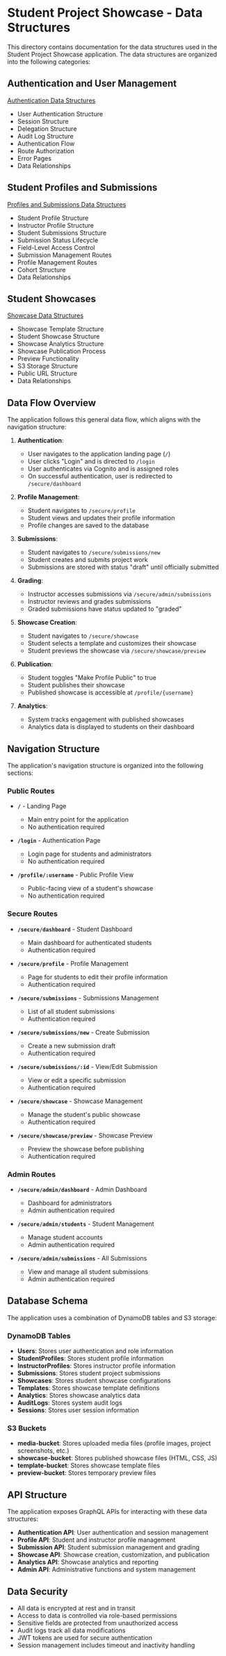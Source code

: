 # Student Project Showcase - Data Structures

This directory contains documentation for the data structures used in the Student Project Showcase application. The data structures are organized into the following categories:

## Authentication and User Management

[Authentication Data Structures](./authentication.md)

- User Authentication Structure
- Session Structure
- Delegation Structure
- Audit Log Structure
- Authentication Flow
- Route Authorization
- Error Pages
- Data Relationships

## Student Profiles and Submissions

[Profiles and Submissions Data Structures](./profiles-submissions.md)

- Student Profile Structure
- Instructor Profile Structure
- Student Submissions Structure
- Submission Status Lifecycle
- Field-Level Access Control
- Submission Management Routes
- Profile Management Routes
- Cohort Structure
- Data Relationships

## Student Showcases

[Showcase Data Structures](./showcase.md)

- Showcase Template Structure
- Student Showcase Structure
- Showcase Analytics Structure
- Showcase Publication Process
- Preview Functionality
- S3 Storage Structure
- Public URL Structure
- Data Relationships

## Data Flow Overview

The application follows this general data flow, which aligns with the navigation structure:

1. **Authentication**: 
   - User navigates to the application landing page (`/`)
   - User clicks "Login" and is directed to `/login`
   - User authenticates via Cognito and is assigned roles
   - On successful authentication, user is redirected to `/secure/dashboard`

2. **Profile Management**: 
   - Student navigates to `/secure/profile`
   - Student views and updates their profile information
   - Profile changes are saved to the database

3. **Submissions**: 
   - Student navigates to `/secure/submissions/new`
   - Student creates and submits project work
   - Submissions are stored with status "draft" until officially submitted

4. **Grading**: 
   - Instructor accesses submissions via `/secure/admin/submissions`
   - Instructor reviews and grades submissions
   - Graded submissions have status updated to "graded"

5. **Showcase Creation**: 
   - Student navigates to `/secure/showcase`
   - Student selects a template and customizes their showcase
   - Student previews the showcase via `/secure/showcase/preview`

6. **Publication**: 
   - Student toggles "Make Profile Public" to true
   - Student publishes their showcase
   - Published showcase is accessible at `/profile/{username}`

7. **Analytics**: 
   - System tracks engagement with published showcases
   - Analytics data is displayed to students on their dashboard

## Navigation Structure

The application's navigation structure is organized into the following sections:

### Public Routes

- **`/`** - Landing Page
  - Main entry point for the application
  - No authentication required

- **`/login`** - Authentication Page
  - Login page for students and administrators
  - No authentication required

- **`/profile/:username`** - Public Profile View
  - Public-facing view of a student's showcase
  - No authentication required

### Secure Routes

- **`/secure/dashboard`** - Student Dashboard
  - Main dashboard for authenticated students
  - Authentication required

- **`/secure/profile`** - Profile Management
  - Page for students to edit their profile information
  - Authentication required

- **`/secure/submissions`** - Submissions Management
  - List of all student submissions
  - Authentication required

- **`/secure/submissions/new`** - Create Submission
  - Create a new submission draft
  - Authentication required

- **`/secure/submissions/:id`** - View/Edit Submission
  - View or edit a specific submission
  - Authentication required

- **`/secure/showcase`** - Showcase Management
  - Manage the student's public showcase
  - Authentication required

- **`/secure/showcase/preview`** - Showcase Preview
  - Preview the showcase before publishing
  - Authentication required

### Admin Routes

- **`/secure/admin/dashboard`** - Admin Dashboard
  - Dashboard for administrators
  - Admin authentication required

- **`/secure/admin/students`** - Student Management
  - Manage student accounts
  - Admin authentication required

- **`/secure/admin/submissions`** - All Submissions
  - View and manage all student submissions
  - Admin authentication required

## Database Schema

The application uses a combination of DynamoDB tables and S3 storage:

### DynamoDB Tables

- **Users**: Stores user authentication and role information
- **StudentProfiles**: Stores student profile information
- **InstructorProfiles**: Stores instructor profile information
- **Submissions**: Stores student project submissions
- **Showcases**: Stores student showcase configurations
- **Templates**: Stores showcase template definitions
- **Analytics**: Stores showcase analytics data
- **AuditLogs**: Stores system audit logs
- **Sessions**: Stores user session information

### S3 Buckets

- **media-bucket**: Stores uploaded media files (profile images, project screenshots, etc.)
- **showcase-bucket**: Stores published showcase files (HTML, CSS, JS)
- **template-bucket**: Stores showcase template files
- **preview-bucket**: Stores temporary preview files

## API Structure

The application exposes GraphQL APIs for interacting with these data structures:

- **Authentication API**: User authentication and session management
- **Profile API**: Student and instructor profile management
- **Submission API**: Student submission management and grading
- **Showcase API**: Showcase creation, customization, and publication
- **Analytics API**: Showcase analytics and reporting
- **Admin API**: Administrative functions and system management

## Data Security

- All data is encrypted at rest and in transit
- Access to data is controlled via role-based permissions
- Sensitive fields are protected from unauthorized access
- Audit logs track all data modifications
- JWT tokens are used for secure authentication
- Session management includes timeout and inactivity handling 